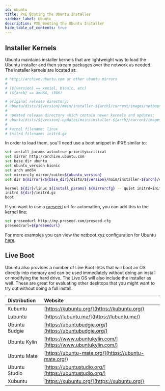 ```yaml
---
id: ubuntu
title: PXE Booting the Ubuntu Installer
sidebar_label: Ubuntu
description: PXE Booting the Ubuntu Installer
hide_table_of_contents: true
---
```


## Installer Kernels

Ubuntu maintains installer kernels that are lightweight way to load the Ubuntu installer and then stream packages over the network as needed. The installer kernels are located at:

```bash
# http://archive.ubuntu.com or other ubuntu mirrors
#
# (${version} == xenial, bionic, etc)
# (${arch} == amd64, i386)

# original release directory: 
# ubuntu/dists/${version}/main/installer-${arch}/current/images/netboot/
# 
# updated release directory which contain newer kernels and updates:
# ubuntu/dists/${version}-updates/main/installer-${arch}/current/images/netboot/
#
# kernel filename: linux
# initrd filename: initrd.gz
```

In order to load them, you'll need use a boot snippet in iPXE similar to:

```bash
set install_params auto=true priority=critical
set mirror http://archive.ubuntu.com
set base_dir ubuntu
set ubuntu_version bionic
set arch amd64
set mirrorcfg mirror/suite=${ubuntu_version}
set dir ${mirror}/${base_dir}/dists/${version}/main/installer-${arch}/current/images/netboot

kernel ${dir}/linux ${install_params} ${mirrorcfg} -- quiet initrd=initrd.gz
initrd ${dir}/initrd.gz
boot
```

If you want to use a [preseed](https://help.ubuntu.com/lts/installation-guide/example-preseed.txt) url for automation, you can add this to the kernel line:

```bash
set preseedurl http://my.preseed.com/preseed.cfg
preseed/url=${preseedurl}
```

For more examples you can view the netboot.xyz configuration for Ubuntu [here](https://github.com/netbootxyz/netboot.xyz/blob/master/roles/netbootxyz/templates/menu/ubuntu.ipxe.j2).

## Live Boot

Ubuntu also provides a number of Live Boot ISOs that will boot an OS directly into memory and can be used immediately without doing an install or modifying the hard drive.  The Live OS will also include the installer as well.  These are great for evaluating other desktops that you might want to try out without doing a full install.

| Distribution  | Website                                                      |
|:------------- |:------------------------------------------------------------ |
| Kubuntu       | [https://kubuntu.org/](https://kubuntu.org/)                 |
| Lubuntu       | [https://lubuntu.me/](https://lubuntu.me/)                   |
| Ubuntu Budgie | [https://ubuntubudgie.org/](https://ubuntubudgie.org/)       |
| Ubuntu Kylin  | [https://www.ubuntukylin.com/](https://www.ubuntukylin.com/) |
| Ubuntu Mate   | [https://ubuntu-mate.org/](https://ubuntu-mate.org/)         |
| Ubuntu Studio | [https://ubuntustudio.org/](https://ubuntustudio.org/)       |
| Xubuntu       | [https://xubuntu.org/](https://xubuntu.org/)                 |
